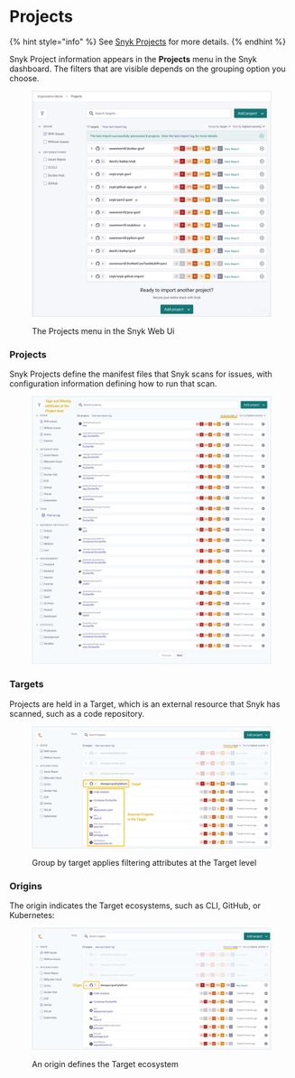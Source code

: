# Projects

{% hint style="info" %}
See [Snyk Projects](../../../snyk-web-ui/introduction-to-snyk-projects/) for more details.
{% endhint %}

Snyk Project information appears in the **Projects** menu in the Snyk dashboard. The filters that are visible depends on the grouping option you choose.

<figure><img src="../../../.gitbook/assets/projects-breadcrumbs_02oct2022.png" alt="Screenshot of the Snyk Projects listing page showing various types of projects in a list"><figcaption><p>The Projects menu in the Snyk Web Ui</p></figcaption></figure>

### Projects

Snyk Projects define the manifest files that Snyk scans for issues, with configuration information defining how to run that scan.

<figure><img src="../../../.gitbook/assets/projects-only_20sept2022.png" alt="Screenshot highlighting the projects inside of a target in the Snyk UI"><figcaption></figcaption></figure>

### Targets

Projects are held in a Target, which is an external resource that Snyk has scanned, such as a code repository.

<figure><img src="../../../.gitbook/assets/targets-projects_20sept2022.png" alt="Screenshot highlighting a project&#x27;s target inside the Snyk UI"><figcaption><p>Group by target applies filtering attributes at the Target level</p></figcaption></figure>

### Origins

The origin indicates the Target ecosystems, such as CLI, GitHub, or Kubernetes:

<figure><img src="../../../.gitbook/assets/targets-origin_20sept2022.png" alt="Screenshot highlighting a set of projects&#x27; origin inside the Snyk UI"><figcaption><p>An origin defines the Target ecosystem</p></figcaption></figure>
